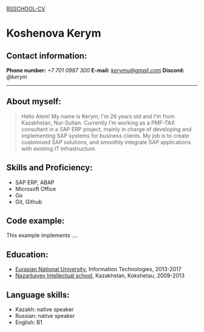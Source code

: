 [RSSCHOOL-CV](https://github.com/kerym/rsschool-cv)
# **Koshenova Kerym**

## Contact information:
**Phone number:** *+7 701 0987 300*
**E-mail:** *kerymu@gmail.com*
**Discord:** *@kerym*
***
## About myself:
> Hello Alem! My name is Kerym, I'm 26 years old and I'm from Kazakhstan, Nur-Sultan. Currently I'm working as a PMF-TAX consultant in a SAP ERP project, mainly in charge of developing and implementing SAP systems for business clients. My job is to create customised SAP solutions, and smoothly integrate SAP applications with existing IT infrastructure.

## Skills and Proficiency:
* SAP ERP, ABAP
* Microsoft Office
* Go
* Git, Github

## Code example:
This example implements ....

## Education:
* [Eurasian National University](https://enu.kz/), Information Technologies, 2013-2017
* [Nazarbayev Intellectual school](https://nis.edu.kz/), Kazakhstan, Kokshetau, 2009-2013

## Language skills:
* Kazakh: native speaker
* Russian: native speaker
* English: B1